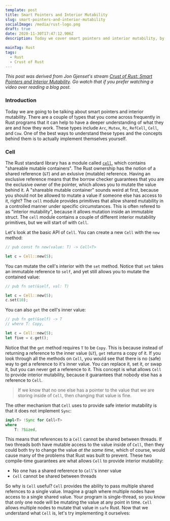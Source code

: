 ```yaml
---
template: post
title: Smart Pointers and Interior Mutability
slug: smart-pointers-and-interior-mutability
socialImage: /media/rust-logo.png
draft: true
date: 2020-11-30T17:47:12.906Z
description: Today we cover smart pointers and interior mutability, by re-implementing the Cell, RefCell, and Rc types from the standard library. As part of that, we cover when those types are useful, how they work, and what the equivalent thread-safe versions of these types are (Arc, Mutex, and RwLock). In the process, we go over some of the finer details of Rust's ownership model, and the UnsafeCell type. We also dive briefly into the Drop Check rabbit hole before coming back up for air.

mainTag: Rust
tags:
  - Rust
  - Crust of Rust
---
```


_This post was derived from Jon Gjenset's stream [Crust of Rust: Smart Pointers and Interior Mutability](https://www.youtube.com/watch?v=8O0Nt9qY_vo&ab_channel=JonGjengset). Go watch that if you prefer watching a video over reading a blog post._

### Introduction

Today we are going to be talking about smart pointers and interior mutability. There are a couple of types that you come across frequently in Rust programs that it can help to have a deeper understanding of what they are and how they work. These types include `Arc`, `Mutex`, `Rc`, `RefCell`, `Cell`, and `Cow`. One of the best ways to understand these types and the concepts behind them is to actually implement themselves yourself.

### Cell

The Rust standard library has a module called [`cell`](https://doc.rust-lang.org/std/cell/index.html), which contains "shareable mutable containers". The Rust ownership has the notion of a shared reference (`&T`) and an exlusive (mutable) reference. Having an exclusive reference means that the borrow checker guarantees that you are the exclusive owner of the pointer, which allows you to mutate the value behind it. A "shareable mutable container" sounds weird at first, because you should not be allowed to mutate a value if someone else has access to it, right? The `cell` module provides primitives that allow shared mutability in a controlled manner under specific circumstances. This is often refered to as "interior mutability", because it allows mutation inside an immutable struct. The `cell` module contains a couple of different interior mutability primitives, but we will start of with `Cell`.

Let's look at the basic API of `Cell`. You can create a new `Cell` with the `new` method:
```rust
// pub const fn new(value: T) -> Cell<T>

let c = Cell::new(5);
```

You can mutate the cell's interior with the `set` method. Notice that `set` takes an immutable reference to `self`, and yet still allows you to mutate the contained value:
```rust
// pub fn set(&self, val: T)

let c = Cell::new(5);
c.set(10);
```

You can also `get` the cell's inner value:
```rust
// pub fn get(&self) -> T
// where T: Copy, 

let c = Cell::new(5);
let five = c.get();
```

Notice that the `get` method requires `T` to be `Copy`. This is because instead of returning a reference to the inner value (`&T`), `get` returns a copy of it. If you look through all the methods on `Cell`, you would see that there is no (safe) way to get a reference to it's inner value. You can replace it, set it, or swap it, but you can never get a reference to it. This concept is what allows `Cell` to provide interior mutability, because it guarantees that nobody else has a reference to `Cell`. 

> If we know that no one else has a pointer to the value that we are storing inside of `Cell`, then changing that value is fine.

The other mechanism that `Cell` uses to provide safe interior mutability is that it does not implement `Sync`:
```rust
impl<T> !Sync for Cell<T>
where
    T: ?Sized, 
```

This means that references to a `Cell` cannot be shared between threads. If two threads both have mutable access to the value inside of `Cell`, then they could both try to change the value *at the same time*, which of course, would cause many of the problems that Rust was built to prevent. These two compile-time guarantees are what allows `Cell` to provide interior mutability:

* No one has a shared reference to `Cell`'s inner value
* `Cell` cannot be shared between threads

So why is `Cell` useful? `Cell` provides the ability to pass multiple shared refernces to a single value. Imagine a graph where multiple nodes have access to a single shared value. Your program is single-thread, so you know that only one node will be mutating the value at any point in time. `Cell` allows multiple nodes to mutate that value in `safe` Rust. Now that we understand what `Cell` is, let's try implementing it ourselves: